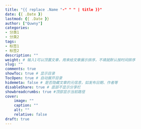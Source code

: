 ```yaml
---
title: "{{ replace .Name "-" " " | title }}"
date: {{ .Date }}
lastmod: {{ .Date }}
author: ["Quwny"]
categories: 
- 分类1
- 分类2
tags: 
- 标签1
- 标签2
description: ""
weight: # 输入1可以顶置文章，用来给文章展示排序，不填就默认按时间排序
slug: ""
comments: true
showToc: true # 显示目录
TocOpen: true # 自动展开目录
hidemeta: false # 是否隐藏文章的元信息，如发布日期、作者等
disableShare: true # 底部不显示分享栏
showbreadcrumbs: true #顶部显示当前路径
cover:
    image: ""
    caption: ""
    alt: ""
    relative: false
draft: true
---
```


